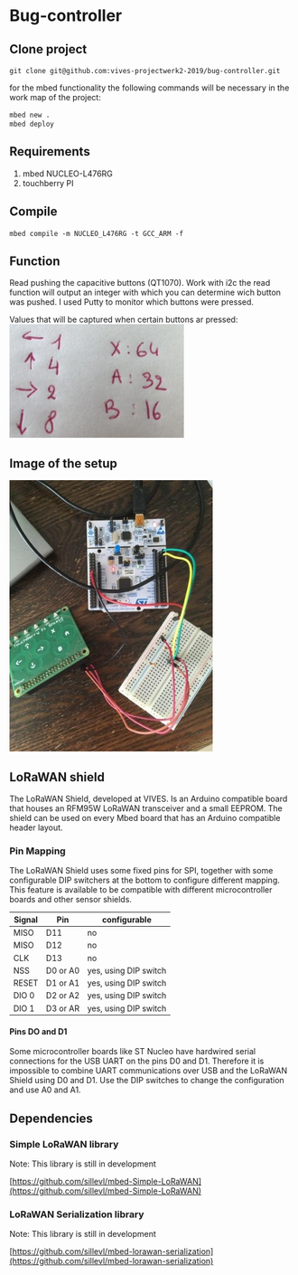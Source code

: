 # Bug-controller

## Clone project
```shell
git clone git@github.com:vives-projectwerk2-2019/bug-controller.git
```
for the mbed functionality the following commands will be necessary in the work map of the project:
```shell
mbed new .
mbed deploy
```
## Requirements
1. mbed NUCLEO-L476RG
2. touchberry PI

## Compile
```shell
mbed compile -m NUCLEO_L476RG -t GCC_ARM -f
```
## Function
Read pushing the capacitive buttons (QT1070).
Work with i2c the read function will output an integer with which you can determine wich button was pushed. I used Putty to monitor which buttons were pressed.

Values that will be captured when certain buttons ar pressed:
![alt text](buttonint.jpg "Setup")

## Image of the setup
![alt text](setup.jpg "Setup")


## LoRaWAN shield
The LoRaWAN Shield, developed at VIVES. Is an Arduino compatible board that houses an RFM95W LoRaWAN transceiver and a small EEPROM. The shield can be used on every Mbed board that has an Arduino compatible header layout.

### Pin Mapping
The LoRaWAN Shield uses some fixed pins for SPI, together with some configurable DIP switchers at the bottom to configure different mapping. This feature is available to be compatible with different microcontroller boards and other sensor shields.

Signal | Pin | configurable
--- | --- | ---
MISO | D11 | no
MISO | D12 | no
CLK | D13 | no
NSS | D0 or A0 | yes, using DIP switch
RESET | D1 or A1 | yes, using DIP switch
DIO 0 | D2 or A2 | yes, using DIP switch
DIO 1 | D3 or AR | yes, using DIP switch

#### Pins DO and D1
Some microcontroller boards like ST Nucleo have hardwired serial connections for the USB UART on the pins D0 and D1. Therefore it is impossible to combine UART communications over USB and the LoRaWAN Shield using D0 and D1. Use the DIP switches to change the configuration and use A0 and A1.

## Dependencies

### Simple LoRaWAN library

Note: This library is still in development

[https://github.com/sillevl/mbed-Simple-LoRaWAN](https://github.com/sillevl/mbed-Simple-LoRaWAN)

### LoRaWAN Serialization library

Note: This library is still in development

[https://github.com/sillevl/mbed-lorawan-serialization](https://github.com/sillevl/mbed-lorawan-serialization)
